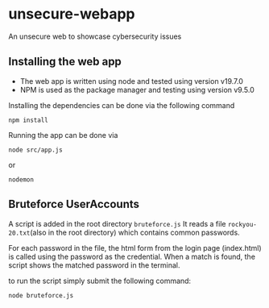 # unsecure-webapp
 An unsecure web to showcase cybersecurity issues

## Installing the web app
* The web app is written using node and tested using version v19.7.0
* NPM is used as the package manager and testing using version v9.5.0

Installing the dependencies can be done via the following command
```
npm install
```

Running the app can be done via
```
node src/app.js
```
or 
```
nodemon
```
 
## Bruteforce UserAccounts
A script is added in the root directory `bruteforce.js`
It reads a file `rockyou-20.txt`(also in the root directory) which contains common passwords.

For each password in the file, the html form from the login page (index.html) is called using the password as the credential. 
When a match is found, the script shows the matched password in the terminal.

to run the script simply submit the following command:
```
node bruteforce.js
```




